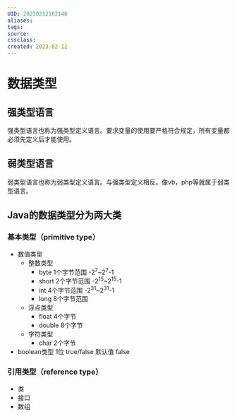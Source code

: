 ```yaml
---
UID: 20230212162146 
aliases: 
tags: 
source: 
cssclass: 
created: 2023-02-12
---
```


# 数据类型

## 强类型语言
强类型语言也称为强类型定义语言。要求变量的使用要严格符合规定，所有变量都必须先定义后才能使用。
## 弱类型语言
弱类型语言也称为弱类型定义语言。与强类型定义相反。像vb，php等就属于弱类型语言。
## Java的数据类型分为两大类

### 基本类型（primitive type）
* 数值类型
	* 整数类型
		* byte 1个字节范围 -2<sup>7</sup>~2<sup>7</sup>-1
		* short 2个字节范围 -2<sup>15</sup>~2<sup>15</sup>-1
		* int 4个字节范围 -2<sup>31</sup>~2<sup>31</sup>-1
		* long 8个字节范围
	* 浮点类型
		* float 4个字节
		* double 8个字节
	* 字符类型
		* char 2个字节
* boolean类型 1位 true/false 默认值 false
### 引用类型（reference type）
* 类
* 接口
* 数组